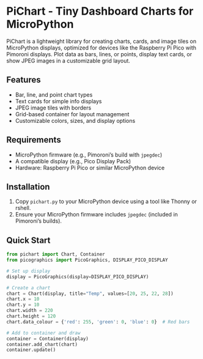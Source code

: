 # PiChart - Tiny Dashboard Charts for MicroPython

PiChart is a lightweight library for creating charts, cards, and image tiles on MicroPython displays, optimized for devices like the Raspberry Pi Pico with Pimoroni displays. Plot data as bars, lines, or points, display text cards, or show JPEG images in a customizable grid layout.

## Features
- Bar, line, and point chart types
- Text cards for simple info displays
- JPEG image tiles with borders
- Grid-based container for layout management
- Customizable colors, sizes, and display options

## Requirements
- MicroPython firmware (e.g., Pimoroni’s build with `jpegdec`)
- A compatible display (e.g., Pico Display Pack)
- Hardware: Raspberry Pi Pico or similar MicroPython device

## Installation
1. Copy `pichart.py` to your MicroPython device using a tool like Thonny or rshell.
2. Ensure your MicroPython firmware includes `jpegdec` (included in Pimoroni’s builds).

## Quick Start
```python
from pichart import Chart, Container
from picographics import PicoGraphics, DISPLAY_PICO_DISPLAY

# Set up display
display = PicoGraphics(display=DISPLAY_PICO_DISPLAY)

# Create a chart
chart = Chart(display, title="Temp", values=[20, 25, 22, 28])
chart.x = 10
chart.y = 10
chart.width = 220
chart.height = 120
chart.data_colour = {'red': 255, 'green': 0, 'blue': 0}  # Red bars

# Add to container and draw
container = Container(display)
container.add_chart(chart)
container.update()
